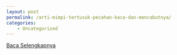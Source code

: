 ```yaml
---
layout: post
permalink: /arti-mimpi-tertusuk-pecahan-kaca-dan-mencabutnya/
categories:
    - Uncategorized
---
```


[Baca Selengkapnya](/02)